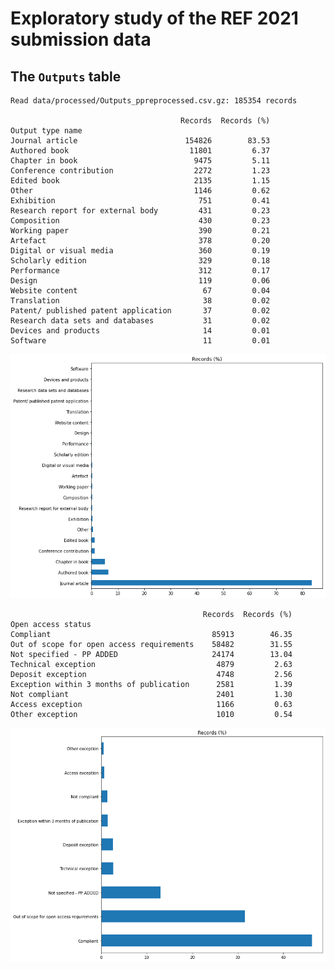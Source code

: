 # Exploratory study of the REF 2021 submission data

## The `Outputs` table

    Read data/processed/Outputs_ppreprocessed.csv.gz: 185354 records
    
                                          Records  Records (%)
    Output type name                                          
    Journal article                        154826        83.53
    Authored book                           11801         6.37
    Chapter in book                          9475         5.11
    Conference contribution                  2272         1.23
    Edited book                              2135         1.15
    Other                                    1146         0.62
    Exhibition                                751         0.41
    Research report for external body         431         0.23
    Composition                               430         0.23
    Working paper                             390         0.21
    Artefact                                  378         0.20
    Digital or visual media                   360         0.19
    Scholarly edition                         329         0.18
    Performance                               312         0.17
    Design                                    119         0.06
    Website content                            67         0.04
    Translation                                38         0.02
    Patent/ published patent application       37         0.02
    Research data sets and databases           31         0.02
    Devices and products                       14         0.01
    Software                                   11         0.01



    
![png](study_files/study_3_1.png)
    


    
                                               Records  Records (%)
    Open access status                                             
    Compliant                                    85913        46.35
    Out of scope for open access requirements    58482        31.55
    Not specified - PP ADDED                     24174        13.04
    Technical exception                           4879         2.63
    Deposit exception                             4748         2.56
    Exception within 3 months of publication      2581         1.39
    Not compliant                                 2401         1.30
    Access exception                              1166         0.63
    Other exception                               1010         0.54



    
![png](study_files/study_3_3.png)
    

